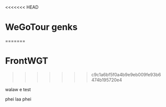 <<<<<<< HEAD
# WeGoTour genks
=======
# FrontWGT
>>>>>>> c9c1a6bf5f0a4b9e9eb009fe93b6474b195720e4

walaw e test

phei laa phei